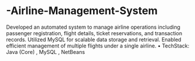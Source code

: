 # -Airline-Management-System

Developed an automated system to manage airline operations including passenger registration, flight details, ticket
 reservations, and transaction records. Utilized MySQL for scalable data storage and retrieval. Enabled efficient
 management of multiple flights under a single airline.
 • TechStack: Java (Core) ,  MySQL , NetBeans
